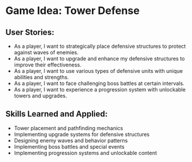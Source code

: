 # Game Idea: Tower Defense

## User Stories:
- As a player, I want to strategically place defensive structures to protect against waves of enemies.
- As a player, I want to upgrade and enhance my defensive structures to improve their effectiveness.
- As a player, I want to use various types of defensive units with unique abilities and strengths.
- As a player, I want to face challenging boss battles at certain intervals.
- As a player, I want to experience a progression system with unlockable towers and upgrades.

## Skills Learned and Applied:
- Tower placement and pathfinding mechanics
- Implementing upgrade systems for defensive structures
- Designing enemy waves and behavior patterns
- Implementing boss battles and special events
- Implementing progression systems and unlockable content